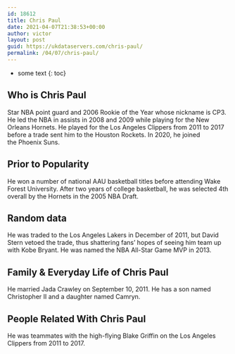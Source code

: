 ```yaml
---
id: 18612
title: Chris Paul
date: 2021-04-07T21:38:53+00:00
author: victor
layout: post
guid: https://ukdataservers.com/chris-paul/
permalink: /04/07/chris-paul/
---
```


* some text
{: toc}


## Who is Chris Paul



Star NBA point guard and 2006 Rookie of the Year whose nickname is CP3. He led the NBA in assists in 2008 and 2009 while playing for the New Orleans Hornets. He played for the Los Angeles Clippers from 2011 to 2017 before a trade sent him to the Houston Rockets. In 2020, he joined the Phoenix Suns.

                
                
                
## Prior to Popularity



He won a number of national AAU basketball titles before attending Wake Forest University. After two years of college basketball, he was selected 4th overall by the Hornets in the 2005 NBA Draft. 

                
                
                
## Random data



He was traded to the Los Angeles Lakers in December of 2011, but David Stern vetoed the trade, thus shattering fans&#8217; hopes of seeing him team up with Kobe Bryant. He was named the NBA All-Star Game MVP in 2013.  

                
                
                
## Family & Everyday Life of Chris Paul



He married Jada Crawley on September 10, 2011. He has a son named Christopher II and a daughter named Camryn. 

                
                
                
## People Related With Chris Paul



He was teammates with the high-flying Blake Griffin on the Los Angeles Clippers from 2011 to 2017. 

                
              
            
          
          
          